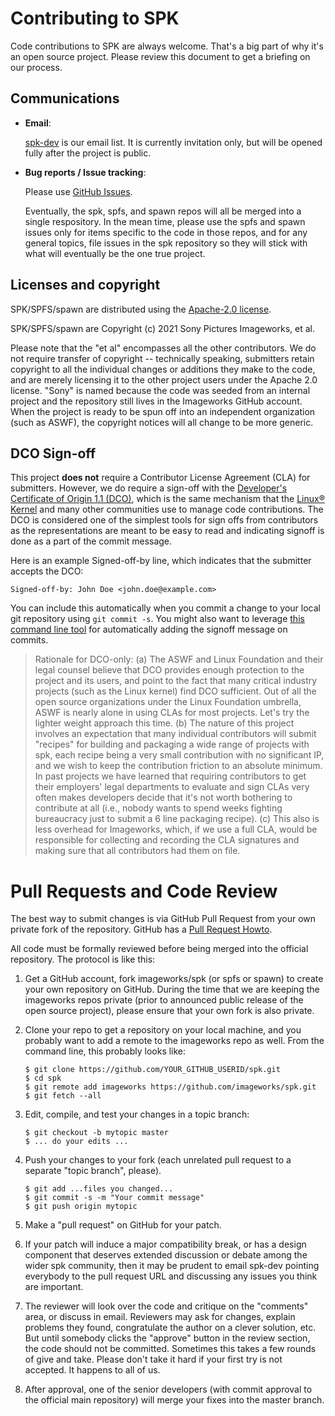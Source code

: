 <!-- Copyright (c) 2021 Sony Pictures Imageworks, et al. -->
<!-- SPDX-License-Identifier: Apache-2.0 -->
<!-- https://github.com/imageworks/spk -->

# Contributing to SPK

Code contributions to SPK are always welcome. That's a big part of why it's
an open source project. Please review this document to get a briefing on our
process.


## Communications

* **Email**:

  [spk-dev](https://groups.google.com/g/spk-dev) is our email list. It is
  currently invitation only, but will be opened fully after the project is
  public.

* **Bug reports / Issue tracking**:

  Please use [GitHub Issues](https://github.com/imageworks/spk/issues).

  Eventually, the spk, spfs, and spawn repos will all be merged into a single
  respository. In the mean time, please use the spfs and spawn issues only
  for items specific to the code in those repos, and for any general topics,
  file issues in the spk repository so they will stick with what will
  eventually be the one true project.



## Licenses and copyright

SPK/SPFS/spawn are distributed using the [Apache-2.0 license](LICENSE.txt).

SPK/SPFS/spawn are Copyright (c) 2021 Sony Pictures Imageworks, et al.

Please note that the "et al" encompasses all the other contributors. We do
not require transfer of copyright -- technically speaking, submitters retain
copyright to all the individual changes or additions they make to the code,
and are merely licensing it to the other project users under the Apache 2.0
license.  "Sony" is named because the code was seeded from an internal
project and the repository still lives in the Imageworks GitHub account.
When the project is ready to be spun off into an independent organization
(such as ASWF), the copyright notices will all change to be more generic.

## DCO Sign-off

This project **does not** require a Contributor License Agreement (CLA)
for submitters. However, we do require a sign-off with the [Developer's Certificate of Origin 1.1
(DCO)](https://developercertificate.org/), which is the same mechanism that
the [Linux®
Kernel](https://git.kernel.org/pub/scm/linux/kernel/git/torvalds/linux.git/tree/Documentation/process/submitting-patches.rst#n416)
and many other communities use to manage code contributions. The DCO is
considered one of the simplest tools for sign offs from contributors as the
representations are meant to be easy to read and indicating signoff is done
as a part of the commit message.

Here is an example Signed-off-by line, which indicates that the submitter
accepts the DCO:

`Signed-off-by: John Doe <john.doe@example.com>`

You can include this automatically when you commit a change to your local
git repository using `git commit -s`. You might also want to leverage [this
command line tool](https://github.com/coderanger/dco) for automatically
adding the signoff message on commits.

> Rationale for DCO-only: (a) The ASWF and Linux Foundation and their legal
counsel believe that DCO provides enough protection to the project and its
users, and point to the fact that many critical industry projects (such as
the Linux kernel) find DCO sufficient. Out of all the open source
organizations under the Linux Foundation umbrella, ASWF is nearly alone in
using CLAs for most projects. Let's try the lighter weight approach this
time. (b) The nature of this project involves an expectation that many
individual contributors will submit "recipes" for building and packaging a
wide range of projects with spk, each recipe being a very small contribution
with no significant IP, and we wish to keep the contribution friction to an
absolute minimum. In past projects we have learned that requiring
contributors to get their employers' legal departments to evaluate and sign
CLAs very often makes developers decide that it's not worth bothering to
contribute at all (i.e., nobody wants to spend weeks fighting bureaucracy
just to submit a 6 line packaging recipe). (c) This also is less overhead
for Imageworks, which, if we use a full CLA, would be responsible for
collecting and recording the CLA signatures and making sure that all
contributors had them on file.


# Pull Requests and Code Review

The best way to submit changes is via GitHub Pull Request from your own
private fork of the repository. GitHub has a [Pull Request
Howto](https://help.github.com/articles/using-pull-requests/).

All code must be formally reviewed before being merged into the official
repository. The protocol is like this:

1. Get a GitHub account, fork imageworks/spk (or spfs or spawn) to create your
own repository on GitHub. During the time that we are keeping the imageworks
repos private (prior to announced public release of the open source project), please ensure that your own fork is also private.

2. Clone your repo to get a repository on your local machine, and you
   probably want to add a remote to the imageworks repo as well. From the
   command line, this probably looks like:

   ```
   $ git clone https://github.com/YOUR_GITHUB_USERID/spk.git
   $ cd spk
   $ git remote add imageworks https://github.com/imageworks/spk.git
   $ git fetch --all
   ```

3. Edit, compile, and test your changes in a topic branch:

   ```
   $ git checkout -b mytopic master
   $ ... do your edits ...
   ```

4. Push your changes to your fork (each unrelated pull request to a separate
"topic branch", please).

   ```
   $ git add ...files you changed...
   $ git commit -s -m "Your commit message"
   $ git push origin mytopic
   ```

5. Make a "pull request" on GitHub for your patch.

6. If your patch will induce a major compatibility break, or has a design
component that deserves extended discussion or debate among the wider spk
community, then it may be prudent to email spk-dev pointing everybody to
the pull request URL and discussing any issues you think are important.

7. The reviewer will look over the code and critique on the "comments" area,
or discuss in email. Reviewers may ask for changes, explain problems they
found, congratulate the author on a clever solution, etc. But until somebody
clicks the "approve" button in the review section, the code should not be
committed. Sometimes this takes a few rounds of give and take. Please don't
take it hard if your first try is not accepted. It happens to all of us.

8. After approval, one of the senior developers (with commit approval to the
official main repository) will merge your fixes into the master branch.

